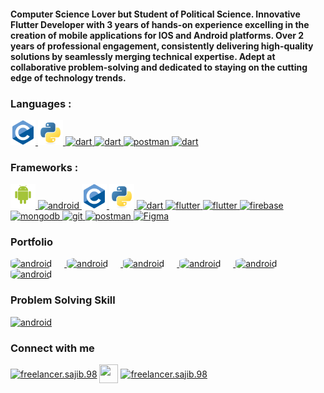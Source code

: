 <h4 align="left">Computer Science Lover but Student of Political Science. Innovative Flutter Developer with 3 years of hands-on experience excelling in the creation of mobile applications for IOS and Android platforms. Over 2 years of professional engagement, consistently delivering high-quality solutions by seamlessly merging technical expertise. Adept at collaborative problem-solving and dedicated to staying on the cutting edge of technology trends.</h4>


<h3 align="left">Languages :</h3>
  <a href="https://www.cprogramming.com/" target="_blank" rel="noreferrer"> <img src="https://raw.githubusercontent.com/devicons/devicon/master/icons/c/c-original.svg" alt="c" width="40" height="40"/> </a> </a> <a href="https://www.python.org" target="_blank" rel="noreferrer"> <img src="https://raw.githubusercontent.com/devicons/devicon/master/icons/python/python-original.svg" alt="python" width="40" height="40"/> </a> 
 <a href="https://dart.dev" target="_blank" rel="noreferrer"> <img src="https://cdn.icon-icons.com/icons2/2108/PNG/512/javascript_icon_130900.png" alt="dart" width="35" height="35"/> </a>  
 <a href="https://dart.dev" target="_blank" rel="noreferrer"> <img src="https://techterms.com/img/lg/swift_1294.png" alt="dart" width="40" height="40"/> </a>  
 <a href="https://www.java.com" target="_blank" rel="noreferrer">  <a href="https://postman.com" target="_blank" rel="noreferrer"> <img src="https://cdn-icons-png.flaticon.com/512/226/226777.png" alt="postman" width="40" height="40"/>  
  <a href="https://dart.dev" target="_blank" rel="noreferrer"> <img src="https://www.vectorlogo.zone/logos/dartlang/dartlang-icon.svg" alt="dart" width="40" height="40"/> </a> 
</p>




<h3 align="left">Frameworks :</h3>
<p align="left" margin-right="100px" border-radius= "50%"> <a href="https://developer.android.com" target="_blank" rel="noreferrer"> <img src="https://raw.githubusercontent.com/devicons/devicon/master/icons/android/android-original-wordmark.svg" alt="android" width="40" height="40"/> </a>
  <a href="https://developer.android.com" target="_blank" rel="noreferrer"> <img src="https://cdn3.iconfinder.com/data/icons/social-media-logos-glyph/2048/5315_-_Apple-512.png" alt="android" width="40" height="40"/> </a> 
  <a href="https://www.cprogramming.com/" target="_blank" rel="noreferrer"> <img src="https://raw.githubusercontent.com/devicons/devicon/master/icons/c/c-original.svg" alt="c" width="40" height="40"/> </a> </a> <a href="https://www.python.org" target="_blank" rel="noreferrer"> <img src="https://raw.githubusercontent.com/devicons/devicon/master/icons/python/python-original.svg" alt="python" width="40" height="40"/> </a> <a href="https://dart.dev" target="_blank" rel="noreferrer"> <img src="https://www.vectorlogo.zone/logos/dartlang/dartlang-icon.svg" alt="dart" width="40" height="40"/> 
  <a href="https://flutter.dev" target="_blank" rel="noreferrer"> <img src="https://www.vectorlogo.zone/logos/flutterio/flutterio-icon.svg" alt="flutter" width="40" height="40"/> </a>  
  <a href="https://nodejs.org/en" target="_blank" rel="noreferrer"> <img src="https://miro.medium.com/v2/resize:fit:640/format:webp/1*tfZa4vsI6UusJYt_fzvGnQ.png" alt="flutter" width="40" height="40"/> </a>
  </a> <a href="https://firebase.google.com/" target="_blank" rel="noreferrer"> <img src="https://www.vectorlogo.zone/logos/firebase/firebase-icon.svg" alt="firebase" width="40" height="40"/> </a>
  <a href="https://www.mongodb.com/atlas/database" target="_blank" rel="noreferrer"> <img src="https://cdn.icon-icons.com/icons2/2415/PNG/512/mongodb_original_logo_icon_146424.png" alt="mongodb" width="40" height="40"/> </a>  
  <a href="https://git-scm.com/" target="_blank" rel="noreferrer"> <img src="https://www.vectorlogo.zone/logos/git-scm/git-scm-icon.svg" alt="git" width="40" height="40"/> </a> <a href="https://www.adobe.com/in/products/illustrator.html" target="_blank" rel="noreferrer">  </a> <a href="https://www.java.com" target="_blank" rel="noreferrer">  <a href="https://postman.com" target="_blank" rel="noreferrer"> <img src="https://www.vectorlogo.zone/logos/getpostman/getpostman-icon.svg" alt="postman" width="40" height="40"/>
  <a href="https://www.adobe.com/products/xd.html" target="_blank" rel="noreferrer"> <img src="https://cdn.sanity.io/images/599r6htc/localized/46a76c802176eb17b04e12108de7e7e0f3736dc6-1024x1024.png?w=670&h=670&q=75&fit=max&auto=format" alt="Figma" width="40" height="40"/> </a>
</p>







<h3 align="left">Portfolio</h3>
<p align="left">
  <a href="https://play.google.com/store/apps/details?id=com.caretutors" target="_blank" rel="noreferrer"> 
    <img src="https://play-lh.googleusercontent.com/IGi7u93koeORfET90A5tPvmetCm5DutVhjq6EFANtp_OefTzyD9MmHLohW-vSLrh5iU" alt="android" width="40" height="40" style="border-radius: 25%; margin-right: 20px;"/> 
  </a>
  <a href="https://play.google.com/store/apps/details?id=com.caretutors_merchant" target="_blank" rel="noreferrer"> 
    <img src="https://play-lh.googleusercontent.com/wJBy9rd5waPOCQ8NWG1e0GAxqw1pGv2tdf75W3ODCsVK0hyBIR3yLridMhTfp-t1Mf9r=w240-h480-" alt="android" width="40" height="40" style="border-radius: 25%; margin-right: 20px;"/> 
  </a> 
  <a href="https://play.google.com/store/apps/details?id=com.drutoloan" target="_blank" rel="noreferrer"> 
    <img src="https://play-lh.googleusercontent.com/OfJ7qr5Vl0naIH0JdP7-Ri4eYMv1EzUnVAhBmE2bQq0beTtE4TjK8X7HMIiEACYZKT2L" alt="android" width="40" height="40" style="border-radius: 25%; margin-right: 20px;"/> 
  </a>    
  <a href="https://play.google.com/store/apps/details?id=com.menuvenu.user" target="_blank" rel="noreferrer"> 
    <img src="https://play-lh.googleusercontent.com/_4ZBDEzbdjuSV9wT9Nu4_XmyTRShpVd95arVb29Yhjo5np9Wws4NamK-b4gP12bzhw=w240-h480-rw" alt="android" width="40" height="40" style="border-radius: 25%; margin-right: 20px;"/> 
  </a>   
  <a href="https://play.google.com/store/apps/details?id=com.smarter.breakingnews" target="_blank" rel="noreferrer"> 
    <img src="https://play-lh.googleusercontent.com/3s3gXd_moDFssOI33_yBzQm4487JYVpy6ymtPj3uqKzO5PB_-qDhevaMEBGh77jPMg=w240-h480-rw" alt="android" width="40" height="40" style="border-radius: 25%; margin-right: 20px;"/> 
  </a>    
  <a href="https://play.google.com/store/apps/details?id=com.drutoloan" target="_blank" rel="noreferrer"> 
    <img src="https://play-lh.googleusercontent.com/tQUz0KRZEcqkAP_sUBJ00ZxzvnMl1Q9PkIfHNYQe-OnI6kZcznPS0sKo2iKzyZgq3w=w240-h480-rw" alt="android" width="40" height="40" style="border-radius: 25%; margin-right: 20px;"/> 
  </a>      
</p>



<h3 align="left">Problem Solving Skill</h3>
<p align="left"> <a href="https://leetcode.com/u/developerSajib88/" target="_blank" rel="noreferrer"> <img src="https://upload.wikimedia.org/wikipedia/commons/c/c2/LeetCode_Logo_2.png" alt="android" height="40"/> </a>
</p>

<h3 align="left">Connect with me</h3>
<p align="left">
<a href="developersajib88@gmail.com" target="blank"><img align="center" src="https://cdn.iconscout.com/icon/free/png-256/free-gmail-logo-icon-download-in-svg-png-gif-file-formats--mail-email-logos-icons-2416660.png" alt="freelancer.sajib.98" height="45" width="40" /></a>    
<a href="https://linkedin.com/in/sajib-hasan-2b89bb202" target="blank"><img align="center" src="https://upload.wikimedia.org/wikipedia/commons/c/ca/LinkedIn_logo_initials.png" height="30" width="30" /></a>
<a href="https://fb.com/freelancer.sajib.98" target="blank"><img align="center" src="https://raw.githubusercontent.com/rahuldkjain/github-profile-readme-generator/master/src/images/icons/Social/facebook.svg" alt="freelancer.sajib.98" height="30" width="40" /></a>
</p>
